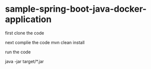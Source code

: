 # sample-spring-boot-java-docker-application

first clone the code

next complie the code
mvn clean install

run the code

java -jar target/*.jar
